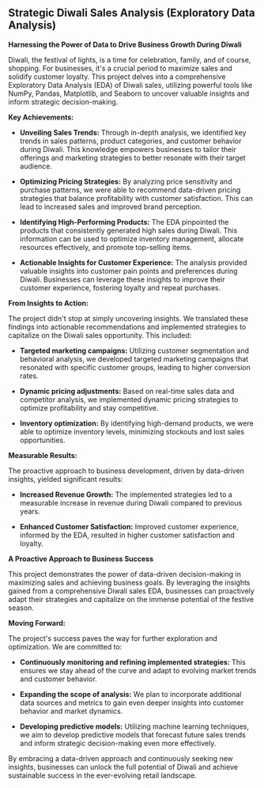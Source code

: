 ## Strategic Diwali Sales Analysis (Exploratory Data Analysis)

**Harnessing the Power of Data to Drive Business Growth During Diwali**

Diwali, the festival of lights, is a time for celebration, family, and of course, shopping. For businesses, it's a crucial period to maximize sales and solidify customer loyalty. This project delves into a comprehensive Exploratory Data Analysis (EDA) of Diwali sales, utilizing powerful tools like NumPy, Pandas, Matplotlib, and Seaborn to uncover valuable insights and inform strategic decision-making.

**Key Achievements:**

* **Unveiling Sales Trends:** Through in-depth analysis, we identified key trends in sales patterns, product categories, and customer behavior during Diwali. This knowledge empowers businesses to tailor their offerings and marketing strategies to better resonate with their target audience.

* **Optimizing Pricing Strategies:** By analyzing price sensitivity and purchase patterns, we were able to recommend data-driven pricing strategies that balance profitability with customer satisfaction. This can lead to increased sales and improved brand perception.

* **Identifying High-Performing Products:** The EDA pinpointed the products that consistently generated high sales during Diwali. This information can be used to optimize inventory management, allocate resources effectively, and promote top-selling items.

* **Actionable Insights for Customer Experience:** The analysis provided valuable insights into customer pain points and preferences during Diwali. Businesses can leverage these insights to improve their customer experience, fostering loyalty and repeat purchases.

**From Insights to Action:**

The project didn't stop at simply uncovering insights. We translated these findings into actionable recommendations and implemented strategies to capitalize on the Diwali sales opportunity. This included:

* **Targeted marketing campaigns:** Utilizing customer segmentation and behavioral analysis, we developed targeted marketing campaigns that resonated with specific customer groups, leading to higher conversion rates.

* **Dynamic pricing adjustments:** Based on real-time sales data and competitor analysis, we implemented dynamic pricing strategies to optimize profitability and stay competitive.

* **Inventory optimization:** By identifying high-demand products, we were able to optimize inventory levels, minimizing stockouts and lost sales opportunities.

**Measurable Results:**

The proactive approach to business development, driven by data-driven insights, yielded significant results:

* **Increased Revenue Growth:** The implemented strategies led to a measurable increase in revenue during Diwali compared to previous years.

* **Enhanced Customer Satisfaction:** Improved customer experience, informed by the EDA, resulted in higher customer satisfaction and loyalty.

**A Proactive Approach to Business Success**

This project demonstrates the power of data-driven decision-making in maximizing sales and achieving business goals. By leveraging the insights gained from a comprehensive Diwali sales EDA, businesses can proactively adapt their strategies and capitalize on the immense potential of the festive season.

**Moving Forward:**

The project's success paves the way for further exploration and optimization. We are committed to:

* **Continuously monitoring and refining implemented strategies:** This ensures we stay ahead of the curve and adapt to evolving market trends and customer behavior.

* **Expanding the scope of analysis:** We plan to incorporate additional data sources and metrics to gain even deeper insights into customer behavior and market dynamics.

* **Developing predictive models:** Utilizing machine learning techniques, we aim to develop predictive models that forecast future sales trends and inform strategic decision-making even more effectively.

By embracing a data-driven approach and continuously seeking new insights, businesses can unlock the full potential of Diwali and achieve sustainable success in the ever-evolving retail landscape.



